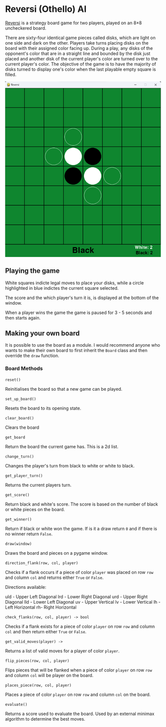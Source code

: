 # Reversi (Othello) AI

[Reversi](https://en.wikipedia.org/wiki/Reversi) is a strategy board game for two players, played on an 8×8 uncheckered board.

There are sixty-four identical game pieces called disks, which are light on one side and dark on the other. Players take turns placing disks on the board with their assigned color facing up. During a play, any disks of the opponent's color that are in a straight line and bounded by the disk just placed and another disk of the current player's color are turned over to the current player's color. The objective of the game is to have the majority of disks turned to display one's color when the last playable empty square is filled.

![Reversi Board in Pygame](/static/reversi-board.png)

## Playing the game

White squares indicte legal moves to place your disks, while a circle highlighted in blue indictes the current square selected.

The score and the which player's turn it is, is displayed at the bottom of the window.

When a player wins the game the game is paused for 3 - 5 seconds and then starts again.

## Making your own board

It is possible to use the board as a module. I would recommend anyone who wants to make their own board to first inherit the `Board` class and then override the `draw` function.

### Board Methods

`reset()`

Reinitialises the board so that a new game can be played.

`set_up_board()`

Resets the board to its opening state.

`clear_board()`

Clears the board

`get_board`

Return the board the current game has. This is a 2d list.

`change_turn()`

Changes the player's turn from black to white or white to black.

`get_player_turn()`

Returns the current players turn.

`get_score()`

Return black and white's score. The score is based on the number of black or white pieces on the board.

`get_winner()`

Return if black or white won the game. If is it a draw return `0` and if there is no winner return `False`.

`draw(window)`

Draws the board and pieces on a pygame window.

`direction_flank(row, col, player)`

Checks if a flank occurs if a piece of color `player` was placed on row `row` and column `col` and returns either `True` or `False`.

Directions available:

uld - Upper Left Diagonal
lrd - Lower Right Diagonal
urd - Upper Right Diagonal
lld - Lower Left Diagonal
uv - Upper Vertical
lv - Lower Vertical
lh - Left Horizontal
rh- Right Horizontal

`check_flanks(row, col, player) -> bool`

Checks if a flank exists for a piece of color `player` on row `row` and column `col` and then return either `True` or `False`.

`get_valid_moves(player) ->`

Returns a list of valid moves for a player of color `player`.

`flip_pieces(row, col, player)`

Flips pieces that will be flanked when a piece of color `player` on row `row` and column `col` will be player on the board.

`places_piece(row, col, player)`

Places a piece of color `player` on row `row` and column `col` on the board.

`evaluate()`

Returns a score used to evaluate the board. Used by an external minimax algorithm to determine the best moves.
